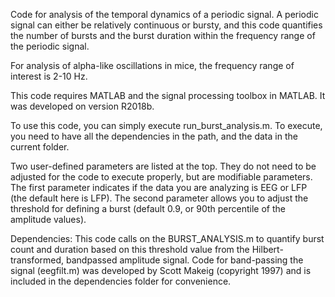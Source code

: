 Code for analysis of the temporal dynamics of a periodic signal. A periodic signal can either be relatively continuous or bursty, and this code quantifies the number of bursts and the burst duration within the frequency range of the periodic signal.

For analysis of alpha-like oscillations in mice, the frequency range of interest is 2-10 Hz. 

This code requires MATLAB and the signal processing toolbox in MATLAB. It was developed on version R2018b. 

To use this code, you can simply execute run_burst_analysis.m. To execute, you need to have all the dependencies in the path, and the data in the current folder. 

Two user-defined parameters are listed at the top. They do not need to be adjusted for the code to execute properly, but are modifiable parameters. The first parameter indicates if the data you are analyzing is EEG or LFP (the default here is LFP). The second parameter allows you to adjust the threshold for defining a burst (default 0.9, or 90th percentile of the amplitude values). 

Dependencies: This code calls on the BURST_ANALYSIS.m to quantify burst count and duration based on this threshold value from the Hilbert-transformed, bandpassed amplitude signal. Code for band-passing the signal (eegfilt.m) was developed by Scott Makeig (copyright 1997) and is included in the dependencies folder for convenience. 
